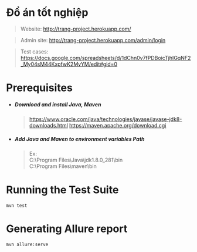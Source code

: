 # Đồ án tốt nghiệp 

> Website: http://trang-project.herokuapp.com/

> Admin site: http://trang-project.herokuapp.com/admin/login

> Test cases: https://docs.google.com/spreadsheets/d/1dChn0v7fPDBoicTjhIGqNF2_My04sM44KxpfwK2MvYM/edit#gid=0

# Prerequisites
- ##### Download and install Java, Maven
   > https://www.oracle.com/java/technologies/javase/javase-jdk8-downloads.html
   > https://maven.apache.org/download.cgi
- ##### Add Java and Maven to environment variables Path 
  > Ex:  
  C:\Program Files\Java\jdk1.8.0_281\bin  
  C:\Program Files\maven\bin


# Running the Test Suite  
```` 
mvn test
````

# Generating Allure report  
```` 
mvn allure:serve
````